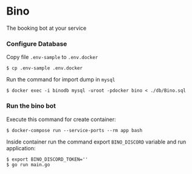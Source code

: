 # Bino

The booking bot at your service

### Configure Database 

Copy file `.env-sample` to `.env.docker`

```shell
$ cp .env-sample .env.docker
```

Run the command for import dump in `mysql`

```shell
$ docker exec -i binodb mysql -uroot -pdocker bino < ./db/Bino.sql
```

### Run the bino bot

Execute this command for create container:

```shell
$ docker-compose run --service-ports --rm app bash
```

Inside container run the command export `BINO_DISCORD` variable and run application:

```shell
$ export BINO_DISCORD_TOKEN=''
$ go run main.go
```
